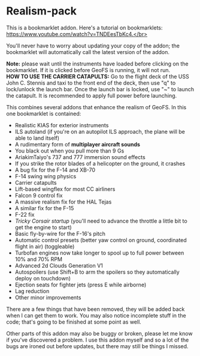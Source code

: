 # Realism-pack
This is a bookmarklet addon. Here's a tutorial on bookmarklets: https://www.youtube.com/watch?v=TNDEesTbKc4.</br>

You'll never have to worry about updating your copy of the addon; the bookmarklet will automatically call the latest version of the addon.

**Note:** please wait until the instruments have loaded before clicking on the bookmarklet. If it is clicked before GeoFS is running, it will not run.</br>
**HOW TO USE THE CARRIER CATAPULTS:** Go to the flight deck of the USS John C. Stennis and taxi to the front end of the deck, then use "q" to lock/unlock the launch bar. Once the launch bar is locked, use "~" to launch the catapult. It is recommended to apply full power before launching.

This combines several addons that enhance the realism of GeoFS. In this one bookmarklet is contained:

- Realistic KIAS for exterior instruments
- ILS autoland (if you're on an autopilot ILS approach, the plane will be able to land itself)
- A rudimentary form of **multiplayer aircraft sounds**
- You black out when you pull more than 9 Gs
- AriakimTaiyo's 737 and 777 immersion sound effects
- If you strike the rotor blades of a helicopter on the ground, it crashes
- A bug fix for the F-14 and XB-70
- F-14 swing wing physics
- Carrier catapults
- Lift-based wingflex for most CC airliners
- Falcon 9 control fix
- A massive realism fix for the HAL Tejas
- A similar fix for the F-15
- F-22 fix
- *Tricky Corsair startup* (you'll need to advance the throttle a little bit to get the engine to start)
- Basic fly-by-wire for the F-16's pitch
- Automatic control presets (better yaw control on ground, coordinated flight in air) (toggleable)
- Turbofan engines now take longer to spool up to full power between 10% and 70% RPM
- Advanced 2d Clouds Generation V1
- Autospoilers (use Shift+B to arm the spoilers so they automatically deploy on touchdown)
- Ejection seats for fighter jets (press E while airborne)
- Lag reduction
- Other minor improvements

There are a few things that have been removed, they will be added back when I can get them to work. You may also notice incomplete stuff in the code; that's going to be finished at some point as well.

Other parts of this addon may also be buggy or broken, please let me know if you've discovered a problem. I use this addon myself and so a lot of the bugs are ironed out before updates, but there may still be things I missed.
